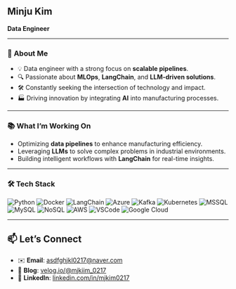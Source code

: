 ## **Minju Kim**  
**Data Engineer**  

---

### 🚀 **About Me**
- 💡 Data engineer with a strong focus on **scalable pipelines**.
- 🔍 Passionate about **MLOps**, **LangChain**, and **LLM-driven solutions**.  
- 🛠 Constantly seeking the intersection of technology and impact.  
- 🏭 Driving innovation by integrating **AI** into manufacturing processes.

---

### 📚 **What I’m Working On**
- Optimizing **data pipelines** to enhance manufacturing efficiency.  
- Leveraging **LLMs** to solve complex problems in industrial environments.  
- Building intelligent workflows with **LangChain** for real-time insights.  

---

### 🛠 **Tech Stack**
![Python](https://img.shields.io/badge/Python-3776AB?style=for-the-badge&logo=python&logoColor=white)
![Docker](https://img.shields.io/badge/Docker-2496ED?style=for-the-badge&logo=docker&logoColor=white)
![LangChain](https://img.shields.io/badge/LangChain-FFD43B?style=for-the-badge&logo=langchain&logoColor=black)
![Azure](https://img.shields.io/badge/Azure-0078D4?style=for-the-badge&logo=microsoftazure&logoColor=white)
![Kafka](https://img.shields.io/badge/Kafka-231F20?style=for-the-badge&logo=apachekafka&logoColor=white)
![Kubernetes](https://img.shields.io/badge/Kubernetes-326CE5?style=for-the-badge&logo=kubernetes&logoColor=white)
![MSSQL](https://img.shields.io/badge/MSSQL-CC2927?style=for-the-badge&logo=microsoftsqlserver&logoColor=white)
![MySQL](https://img.shields.io/badge/MySQL-4479A1?style=for-the-badge&logo=mysql&logoColor=white)
![NoSQL](https://img.shields.io/badge/NoSQL-005571?style=for-the-badge&logo=nosql&logoColor=white)
![AWS](https://img.shields.io/badge/AWS-232F3E?style=for-the-badge&logo=amazonaws&logoColor=white)
![VSCode](https://img.shields.io/badge/VSCode-007ACC?style=for-the-badge&logo=visualstudiocode&logoColor=white)
![Google Cloud](https://img.shields.io/badge/Google%20Cloud-4285F4?style=for-the-badge&logo=googlecloud&logoColor=white)


---

## 📫 **Let’s Connect**
- ✉️ **Email**: [asdfghjkl0217@naver.com](mailto:asdfghjkl0217@naver.com)  
- 📝 **Blog**: [velog.io/@mjkiim_0217](https://velog.io/@mjkiim_0217)  
- 💼 **LinkedIn**: [linkedin.com/in/mjkim0217](https://www.linkedin.com/in/%EB%AF%BC%EC%A3%BC-%EA%B9%80-7a570b219/)

